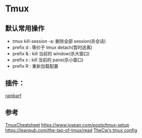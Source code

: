 # Tmux

## 默认常用操作
- tmux kill-session -a: 删除全部 session(杀会话)
- prefix d : 等价于 tmux detach(暂时逃离)
- prefix & : kill 当前的 window(杀大窗口)
- prefix x : kill 当前的 pane(杀小窗口)
- prefix R : 重新加载配置

## 插件：
[rainbarf](https://github.com/creaktive/rainbarf)

##  参考
[TmuxCheatsheet](https://tmuxcheatsheet.com/)
https://www.josean.com/posts/tmux-setup
https://leanpub.com/the-tao-of-tmux/read
[TheCw‘s tmux config](https://github.com/theniceboy/.config/blob/master/.tmux.conf)

